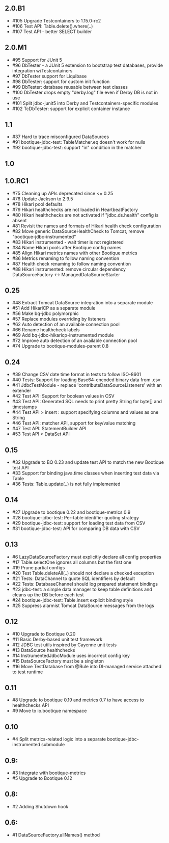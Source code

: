 ## 2.0.B1

* #105 Upgrade Testcontainers to 1.15.0-rc2
* #106 Test API: Table.delete().where(..)
* #107 Test API - better SELECT builder

## 2.0.M1

* #95 Support for JUnit 5
* #96 DbTester - a JUnit 5 extension to bootstrap test databases, provide integration w/Testcontainers
* #97 DbTester support for Liquibase 
* #98 DbTester: support for custom init function
* #99 DbTester: database reusable between test classes
* #100 DbTester drops empty "derby.log" file even if Derby DB is not in use
* #101 Split jdbc-junit5 into Derby and Testcontainers-specific modules
* #102 TcDbTester: support for explicit container instance

## 1.1

* #37 Hard to trace misconfigured DataSources
* #91 bootique-jdbc-test: TableMatcher.eq doesn't work for nulls
* #92 bootique-jdbc-test: support "in" condition in the matcher 

## 1.0

## 1.0.RC1

* #75 Cleaning up APIs deprecated since <= 0.25
* #76 Update Jackson to 2.9.5
* #78 Hikari pool defaults
* #79 Hikari healthchecks are not loaded in HeartbeatFactory
* #80 Hikari healthchecks are not activated if "jdbc.ds.health" config is absent
* #81 Revisit the names and formats of Hikari health check configuration
* #82 Move generic DataSourceHealthCheck to Tomcat, remove "bootique-jdbc-instrumented"
* #83 Hikari instrumented - wait timer is not registered
* #84 Name Hikari pools after Bootique config names
* #85 Align Hikari metrics names with other Bootique metrics
* #86 Metrics renaming to follow naming convention
* #87 Health check renaming to follow naming convention
* #88 Hikari instrumented: remove circular dependency DataSourceFactory <-> ManagedDataSourceStarter

## 0.25

* #48 Extract Tomcat DataSource integration into a separate module
* #51 Add HikariCP as a separate module
* #56 Make bq-jdbc polymorphic
* #57 Replace modules overriding by listeners
* #62 Auto detection of an available connection pool  
* #66 Rename healthcheck labels
* #69 Add bq-jdbc-hikaricp-instrumented module
* #72 Improve auto detection of an available connection pool
* #74 Upgrade to bootique-modules-parent 0.8 

## 0.24

* #39 Change CSV date time format in tests to follow ISO-8601
* #40 Tests: Support for loading Base64-encoded binary data from .csv
* #41 JdbcTestModule - replace 'contributeDataSourceListeners' with an extender
* #42 Test API: Support for boolean values in CSV
* #43 Test API: Generated SQL needs to print pretty String for byte[] and timestamps
* #44 Test API > insert : support specifying columns and values as one String
* #46 Test API: matcher API, support for key/value matching
* #47 Test API: StatementBuilder API
* #53 Test API > DataSet API

## 0.15

* #32 Upgrade to BQ 0.23 and update test API to match the new Bootique test API
* #33 Support for binding java.time classes when inserting test data via Table
* #36 Tests: Table.update(..) is not fully implemented 

## 0.14

* #27 Upgrade to bootique 0.22 and bootique-metrics 0.9
* #28 bootique-jdbc-test: Per-table identifier quoting strategy
* #29 bootique-jdbc-test: support for loading test data from CSV
* #31 bootique-jdbc-test: API for comparing DB data with CSV

## 0.13

* #6 LazyDataSourceFactory must explicitly declare all config properties
* #17 Table.selectOne ignores all columns but the first one
* #19 Prune partial configs
* #20 Test Table.deleteAll(..) should not declare a checked exception
* #21 Tests: DataChannel to quote SQL identifiers by default
* #22 Tests: DatabaseChannel should log prepared statement bindings
* #23 jdbc-test: a simple data manager to keep table definitions and cleans up the DB before each test
* #24 bootique-jdbc-test: Table.insert explicit binding style
* #25 Suppress alarmist Tomcat DataSource messages from the logs

## 0.12

* #10 Upgrade to Bootique 0.20
* #11 Basic Derby-based unit test framework
* #12 JDBC test utils inspired by Cayenne unit tests
* #13 DataSource healthchecks
* #14 InstrumentedJdbcModule uses incorrect config key
* #15 DataSourceFactory must be a singleton
* #16 Move TestDatabase from @Rule into DI-managed service attached to test runtime

## 0.11

* #8 Upgrade to bootique 0.19 and metrics 0.7 to have access to healthchecks API
* #9 Move to io.bootique namespace

## 0.10

* #4 Split metrics-related logic into a separate bootique-jdbc-instrumented submodule

## 0.9:

* #3 Integrate with bootique-metrics
* #5 Upgrade to Bootique 0.12

## 0.8:

* #2 Adding Shutdown hook

## 0.6:

* #1 DataSourceFactory.allNames() method
